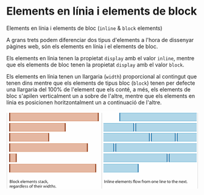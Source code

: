 # Elements en línia i elements de block

Elements en línia i elements de bloc (`inline` & `block` elements)

A grans trets podem diferenciar dos tipus d'elements a l'hora de dissenyar pàgines web, són els elements en línia i el elements de bloc.

Els elements en línia tenen la propietat `display` amb el valor `inline`, mentre que els elements de bloc tenen la propietat `display` amb el valor `block`.

Els elements en línia tenen un llargaria (`width`) proporcional al contingut que tenen dins mentre que els elements de tipus bloc (`block`) tenen per defecte una llargaria del 100% de l'element que els conté, a més, els elements de bloc s'apilen verticalment un a sobre de l'altre, mentre que els elements en línia es posicionen horitzontalment un a continuació de l'altre.

![Diferència entre els elements en línia i de bloc](img/boxmodel-block-vs-inline.png)
